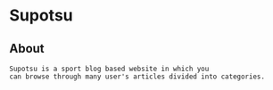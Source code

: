 # Supotsu

## About

    Supotsu is a sport blog based website in which you
    can browse through many user's articles divided into categories.
